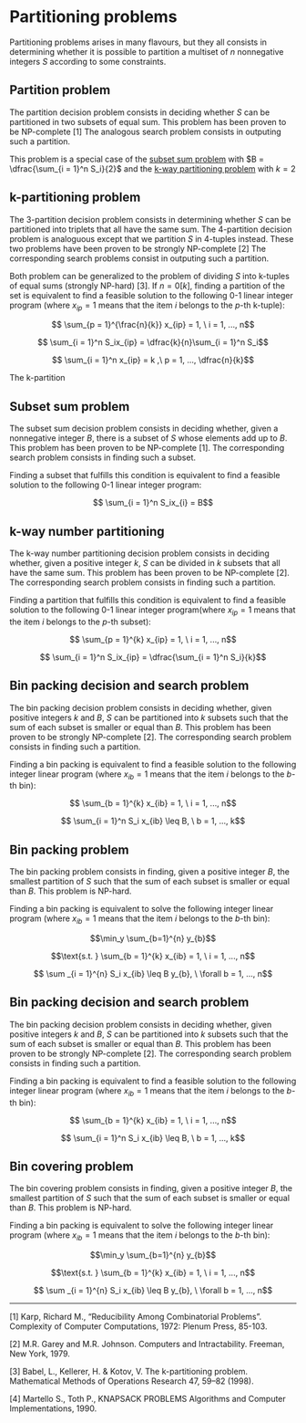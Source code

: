 # Partitioning problems

Partitioning problems arises in many flavours, but they all consists in determining whether it is possible to partition a multiset of $n$ nonnegative integers $S$ according to some constraints.

## Partition problem

The partition decision problem consists in deciding whether $S$ can be partitioned in two subsets of equal sum. This problem has been proven to be NP-complete [1] The analogous search problem consists in outputing such a partition.

This problem is a special case of the [subset sum problem](#subset-sum-problem) with $B = \dfrac{\sum_{i = 1}^n S_i}{2}$ and the [k-way partitioning problem](#k-way-number-partitioning) with $k = 2$

## k-partitioning problem

The 3-partition decision problem consists in determining whether $S$ can be partitioned into triplets that all have the same sum. The 4-partition decision problem is analoguous except that we partition $S$ in 4-tuples instead. These two problems have been proven to be strongly NP-complete [2] The corresponding search problems consist in outputing such a partition.

Both problem can be generalized to the problem of dividing $S$ into k-tuples of equal sums (strongly NP-hard) [3]. If $n = 0 [k]$, finding a partition of the set is equivalent to find a feasible solution to the following 0-1 linear integer program (where $x_{ip} = 1$ means that the item $i$ belongs to the $p$-th k-tuple):

$$ \sum_{p = 1}^{\frac{n}{k}} x_{ip} = 1, \ i = 1, ..., n$$

$$ \sum_{i = 1}^n S_ix_{ip} = \dfrac{k}{n}\sum_{i = 1}^n S_i$$

$$ \sum_{i = 1}^n x_{ip} = k ,\ p = 1, ..., \dfrac{n}{k}$$

The k-partition 

## Subset sum problem

The subset sum decision problem consists in deciding whether, given a nonnegative integer $B$, there is a subset of $S$ whose elements add up to $B$. This problem has been proven to be NP-complete [1]. The corresponding search problem consists in finding such a subset.

Finding a subset that fulfills this condition is equivalent to find a feasible solution to the following 0-1 linear integer program:


$$ \sum_{i = 1}^n S_ix_{i} = B$$

## k-way number partitioning

The k-way number partitioning decision problem consists in deciding whether, given a positive integer $k$, $S$ can be divided in $k$ subsets that all have the same sum. This problem has been proven to be NP-complete [2]. The corresponding search problem consists in finding such a partition.

Finding a partition that fulfills this condition is equivalent to find a feasible solution to the following 0-1 linear integer program(where $x_{ip} = 1$ means that the item $i$ belongs to the $p$-th subset):

$$ \sum_{p = 1}^{k} x_{ip} = 1, \ i = 1, ..., n$$

$$ \sum_{i = 1}^n S_ix_{ip} = \dfrac{\sum_{i = 1}^n S_i}{k}$$


## Bin packing decision and search problem

The bin packing decision problem consists in deciding whether, given positive integers $k$ and $B$, $S$ can be partitioned into $k$ subsets such that the sum of each subset is smaller or equal than $B$. This problem has been proven to be strongly NP-complete [2]. The corresponding search problem consists in finding such a partition.

Finding a bin packing is equivalent to find a feasible solution to the following integer linear program (where $x_{ib} = 1$ means that the item $i$ belongs to the $b$-th bin):

$$ \sum_{b = 1}^{k} x_{ib} = 1, \ i = 1, ..., n$$

$$ \sum_{i = 1}^n S_i x_{ib} \leq B, \ b = 1, ..., k$$

## Bin packing problem

The bin packing problem consists in finding, given a positive integer $B$, the smallest partition of $S$ such that the sum of each subset is smaller or equal than $B$. This problem is NP-hard.

Finding a bin packing is equivalent to solve the following integer linear program (where $x_{ib} = 1$ means that the item $i$ belongs to the $b$-th bin):

$$\min_y \sum_{b=1}^{n} y_{b}$$

$$\text{s.t. } \sum_{b = 1}^{k} x_{ib} = 1, \ i = 1, ..., n$$

$$ \sum _{i = 1}^{n} S_i x_{ib} \leq B y_{b}, \ \forall b = 1, ..., n$$

## Bin packing decision and search problem

The bin packing decision problem consists in deciding whether, given positive integers $k$ and $B$, $S$ can be partitioned into $k$ subsets such that the sum of each subset is smaller or equal than $B$. This problem has been proven to be strongly NP-complete [2]. The corresponding search problem consists in finding such a partition.

Finding a bin packing is equivalent to find a feasible solution to the following integer linear program (where $x_{ib} = 1$ means that the item $i$ belongs to the $b$-th bin):

$$ \sum_{b = 1}^{k} x_{ib} = 1, \ i = 1, ..., n$$

$$ \sum_{i = 1}^n S_i x_{ib} \leq B, \ b = 1, ..., k$$

## Bin covering problem

The bin covering problem consists in finding, given a positive integer $B$, the smallest partition of $S$ such that the sum of each subset is smaller or equal than $B$. This problem is NP-hard.

Finding a bin packing is equivalent to solve the following integer linear program (where $x_{ib} = 1$ means that the item $i$ belongs to the $b$-th bin):

$$\min_y \sum_{b=1}^{n} y_{b}$$

$$\text{s.t. } \sum_{b = 1}^{k} x_{ib} = 1, \ i = 1, ..., n$$

$$ \sum _{i = 1}^{n} S_i x_{ib} \leq B y_{b}, \ \forall b = 1, ..., n$$


---

[1] Karp, Richard M., “Reducibility Among Combinatorial Problems”.
Complexity of Computer Computations, 1972: Plenum Press, 85-103.

[2]  M.R. Garey and M.R. Johnson. Computers and Intractability. Freeman, New
York, 1979.

[3] Babel, L., Kellerer, H. & Kotov, V. The k-partitioning problem. Mathematical Methods of Operations Research 47, 59–82 (1998).

[4] Martello S., Toth P., KNAPSACK PROBLEMS Algorithms and Computer Implementations, 1990.
